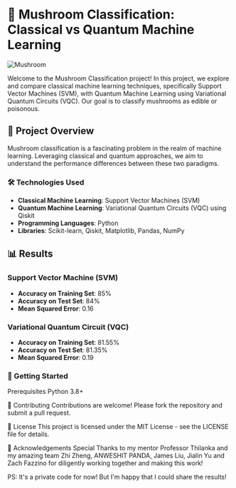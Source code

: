 # 🍄 Mushroom Classification: Classical vs Quantum Machine Learning

![Mushroom](https://img.icons8.com/color/48/000000/mushroom-cloud.png)

Welcome to the Mushroom Classification project! In this project, we explore and compare classical machine learning techniques, specifically Support Vector Machines (SVM), with Quantum Machine Learning using Variational Quantum Circuits (VQC). Our goal is to classify mushrooms as edible or poisonous.

## 🚀 Project Overview

Mushroom classification is a fascinating problem in the realm of machine learning. Leveraging classical and quantum approaches, we aim to understand the performance differences between these two paradigms.

### 🛠️ Technologies Used
- **Classical Machine Learning**: Support Vector Machines (SVM)
- **Quantum Machine Learning**: Variational Quantum Circuits (VQC) using Qiskit
- **Programming Languages**: Python
- **Libraries**: Scikit-learn, Qiskit, Matplotlib, Pandas, NumPy

## 📊 Results

### Support Vector Machine (SVM)
- **Accuracy on Training Set**: 85%
- **Accuracy on Test Set**: 84%
- **Mean Squared Error**: 0.16


### Variational Quantum Circuit (VQC)
- **Accuracy on Training Set**: 81.55%
- **Accuracy on Test Set**: 81.35%
- **Mean Squared Error**: 0.19

### 🧩 Getting Started
Prerequisites
Python 3.8+

🤝 Contributing
Contributions are welcome! Please fork the repository and submit a pull request.

📄 License
This project is licensed under the MIT License - see the LICENSE file for details.

🎉 Acknowledgements
Special Thanks to my mentor Professor Thilanka and my amazing team Zhi Zheng, ANWESHIT PANDA, James Liu, Jialin Yu and Zach Fazzino for diligently working together and making this work!

PS: It's a private code for now! But I'm happy that I could share the results!
